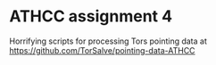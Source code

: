 # ATHCC assignment 4
Horrifying scripts for processing Tors pointing data at https://github.com/TorSalve/pointing-data-ATHCC